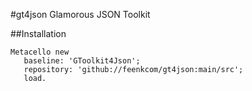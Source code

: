 #gt4json
Glamorous JSON Toolkit

##Installation

```Smalltalk
Metacello new
   baseline: 'GToolkit4Json';
   repository: 'github://feenkcom/gt4json:main/src';
   load.
```

